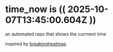 # time_now is (( 2025-10-07T13:45:00.604Z ))

an automated repo that shows the currnent time

inspired by [breakingheatmap](https://github.com/breakingheatmap/breakingheatmap)